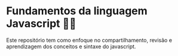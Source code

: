 # Fundamentos da linguagem **Javascript** 👨‍💻

Este repositório tem como enfoque no compartilhamento, revisão e aprendizagem dos conceitos e sintaxe do javascript. 


